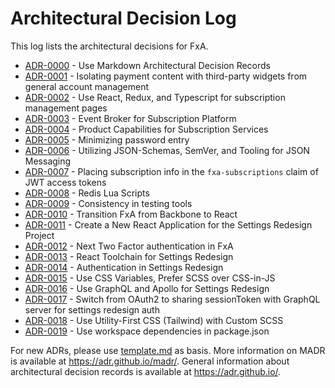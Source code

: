 # Architectural Decision Log

This log lists the architectural decisions for FxA.

<!-- adrlog -- Regenerate the content by using "npx adr-log -i" from a shell in this directory. -->

- [ADR-0000](../adr0000-use-markdown-architectural-decision-records.md) - Use Markdown Architectural Decision Records
- [ADR-0001](../adr0001-isolating-payment-content-with-third-party-widgets-from-general-account-management.md) - Isolating payment content with third-party widgets from general account management
- [ADR-0002](../adr0002-use-react-redux-and-typescript-for-subscription-management-pages.md) - Use React, Redux, and Typescript for subscription management pages
- [ADR-0003](../adr0003-event-broker-for-subscription-platform.md) - Event Broker for Subscription Platform
- [ADR-0004](../adr0004-product-capabilities-for-subscription-services.md) - Product Capabilities for Subscription Services
- [ADR-0005](../adr0005-minimize-password-entry.md) - Minimizing password entry
- [ADR-0006](../adr0006-json-schemas-for-messaging.md) - Utilizing JSON-Schemas, SemVer, and Tooling for JSON Messaging
- [ADR-0007](../adr0007-subscription-claim-jwt-access-token.md) - Placing subscription info in the `fxa-subscriptions` claim of JWT access tokens
- [ADR-0008](../adr0008-redis-lua-scripts.md) - Redis Lua Scripts
- [ADR-0009](../adr0009-testing-stacks.md) - Consistency in testing tools
- [ADR-0010](../adr0010-transition-fxa-from-backbone-to-react.md) - Transition FxA from Backbone to React
- [ADR-0011](../adr0011-create-new-react-app-for-settings-redesign.md) - Create a New React Application for the Settings Redesign Project
- [ADR-0012](../adr0012-next-two-factor-authentication.md) - Next Two Factor authentication in FxA
- [ADR-0013](../adr0013-react-toolchain-for-settings-redesign.md) - React Toolchain for Settings Redesign
- [ADR-0014](../adr0014-auth-for-settings-redesign.md) - Authentication in Settings Redesign
- [ADR-0015](../adr0015-use-css-variables-and-scss.md) - Use CSS Variables, Prefer SCSS over CSS-in-JS
- [ADR-0016](../adr0016-use-graphql-and-apollo-for-settings-redesign.md) - Use GraphQL and Apollo for Settings Redesign
- [ADR-0017](../adr0017-switch-settings-auth-to-sessiontoken.md) - Switch from OAuth2 to sharing sessionToken with GraphQL server for settings redesign auth
- [ADR-0018](../adr0018-use-tailwind-with-custom-scss.md) - Use Utility-First CSS (Tailwind) with Custom SCSS
- [ADR-0019](../adr0019-use-workspace-dependencies.md) - Use workspace dependencies in package.json

<!-- adrlogstop -->

For new ADRs, please use [template.md](template.md) as basis.
More information on MADR is available at <https://adr.github.io/madr/>.
General information about architectural decision records is available at <https://adr.github.io/>.
